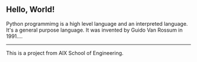 ## Hello, World! 

Python programmimg is a high level language and an interpreted language. It's a general purpose language. It was invented by Guido Van Rossum in 1991....

---

This is a project from AlX School of Engineering.

